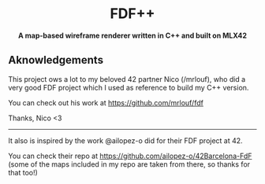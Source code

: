 <h1 align="center">
	FDF++
</h1>

<p align="center">
	<b>A map-based wireframe renderer written in C++ and built on MLX42</b><br>
</p>

## Aknowledgements
This project ows a lot to my beloved 42 partner Nico (/mrlouf), who did a very good FDF project which I used as reference to build my C++ version.

You can check out his work at https://github.com/mrlouf/fdf

Thanks, Nico <3

-------------------------------

It also is inspired by the work @ailopez-o did for their FDF project at 42. 

You can check their repo at https://github.com/ailopez-o/42Barcelona-FdF (some of the maps included in my repo are taken from there, so thanks for that too!)
